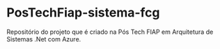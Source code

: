 # PosTechFiap-sistema-fcg
Repositório do projeto que é criado na Pós Tech FIAP em Arquitetura de Sistemas .Net com Azure.
